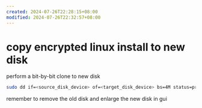 ```yaml
---
created: 2024-07-26T22:28:15+08:00
modified: 2024-07-26T22:32:57+08:00
---
```


# copy encrypted linux install to new disk

perform a bit-by-bit clone to new disk

```bash
sudo dd if=<source_disk_device> of=<target_disk_device> bs=4M status=progress
```

remember to remove the old disk and enlarge the new disk in gui
